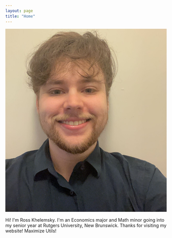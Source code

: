 ```yaml
---
layout: page
title: "Home"
---
```


![Me!, width=10cm](facepic.JPG)

Hi! I'm Ross Khelemsky. I'm an Economics major and Math minor going into my senior year at Rutgers University, New Brunswick. Thanks for visiting my website! Maximize Utils!
